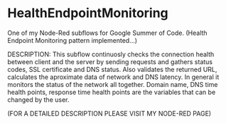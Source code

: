 # HealthEndpointMonitoring
One of my Node-Red subflows for Google Summer of Code. (Health Endpoint Monitoring pattern implemented...)

DESCRIPTION: 
This subflow continuosly checks the connection health between client and the server by sending requests and gathers status codes, SSL certificate and DNS status. Also validates the returned URL, calculates the aproximate data of network and DNS latency. In general it monitors the status of the network all together. Domain name, DNS time health points, response time health points are the variables that can be changed by the user.

(FOR A DETAILED DESCRIPTION PLEASE VISIT MY NODE-RED PAGE)
